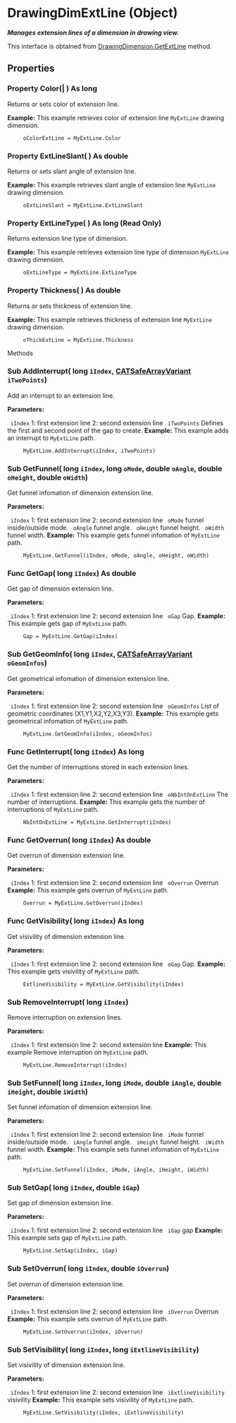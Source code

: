 # DrawingDimExtLine (Object)

**_Manages extension lines of a dimension in drawing view._**

This interface is obtained from [DrawingDimension.GetExtLine](../DraftingInterfaces/interface_DrawingDimension_55138.htm#GetExtLine) method.

## Properties

### Property **Color**(| ) As long

   Returns or sets color of extension line.

**Example:**      This example retrieves color of extension line `MyExtLine` drawing dimension.

```VBScript
     oColorExtLine = MyExtLine.Color

```

### Property **ExtLineSlant**( ) As double

   Returns or sets slant angle of extension line.

**Example:**      This example retrieves slant angle of extension line `MyExtLine` drawing dimension.

```VBScript
     oExtLineSlant = MyExtLine.ExtLineSlant

```

### Property **ExtLineType**( ) As long (Read Only)

   Returns extension line type of dimension.

**Example:**      This example retrieves extension line type of dimension `MyExtLine` drawing dimension.

```VBScript
     oExtLineType = MyExtLine.ExtLineType

```

### Property **Thickness**( ) As double

   Returns or sets thickness of extension line.

**Example:**      This example retrieves thickness of extension line `MyExtLine` drawing dimension.

```VBScript
     oThickExtLine = MyExtLine.Thickness

```

Methods

### Sub **AddInterrupt**( long  `iIndex`,  [CATSafeArrayVariant](../System/typedef_CATSafeArrayVariant_73843.md)  `iTwoPoints`)

   Add an interrupt to an extension line.

**Parameters:**

` iIndex`      1: first extension line 2: second extension line
` iTwoPoints`      Defines the first and second point of the gap to create.  **Example:**      This example adds an interrupt to `MyExtLine` path.

```VBScript
     MyExtLine.AddInterrupt(iIndex, iTwoPoints)

```

### Sub **GetFunnel**( long  `iIndex`,  long  `oMode`,  double  `oAngle`,  double  `oHeight`,  double  `oWidth`)

   Get funnel infomation of dimension extension line.

**Parameters:**

` iIndex`      1: first extension line 2: second extension line
` oMode`      funnel inside/outside mode.
` oAngle`      funnel angle.
` oHeight`      funnel height.
` oWidth`      funnel width.  **Example:**      This example gets funnel infomation of `MyExtLine` path.

```VBScript
     MyExtLine.GetFunnel(iIndex, oMode, oAngle, oHeight, oWidth)

```

### Func **GetGap**( long  `iIndex`) As double

   Get gap of dimension extension line.

**Parameters:**

` iIndex`      1: first extension line 2: second extension line
` oGap`      Gap.  **Example:**      This example gets gap of `MyExtLine` path.

```VBScript
     Gap = MyExtLine.GetGap(iIndex)

```

### Sub **GetGeomInfo**( long  `iIndex`,  [CATSafeArrayVariant](../System/typedef_CATSafeArrayVariant_73843.md)  `oGeomInfos`)

   Get geometrical infomation of dimension extension line.

**Parameters:**

` iIndex`      1: first extension line 2: second extension line
` oGeomInfos`      List of geometric coordinates (X1,Y1,X2,Y2,X3,Y3).  **Example:**      This example gets geometrical infomation of `MyExtLine` path.

```VBScript
     MyExtLine.GetGeomInfo(iIndex, oGeomInfos)

```

### Func **GetInterrupt**( long  `iIndex`) As long

   Get the number of interruptions stored in each extension lines.

**Parameters:**

` iIndex`      1: first extension line 2: second extension line
` oNbIntOnExtLine`      The number of interruptions.  **Example:**      This example gets the number of interruptions of `MyExtLine` path.

```VBScript
     NbIntOnExtLine = MyExtLine.GetInterrupt(iIndex)

```

### Func **GetOverrun**( long  `iIndex`) As double

   Get overrun of dimension extension line.

**Parameters:**

` iIndex`      1: first extension line 2: second extension line
` oOverrun`      Overrun  **Example:**      This example gets overrun of `MyExtLine` path.

```VBScript
     Overrun = MyExtLine.GetOverrun(iIndex)

```

### Func **GetVisibility**( long  `iIndex`) As long

   Get visivility of dimension extension line.

**Parameters:**

` iIndex`      1: first extension line 2: second extension line
` oGap`      Gap.  **Example:**      This example gets visivility of `MyExtLine` path.

```VBScript
     ExtlineVisibility = MyExtLine.GetVisibility(iIndex)

```

### Sub **RemoveInterrupt**( long  `iIndex`)

   Remove interruption on extension lines.

**Parameters:**

` iIndex`      1: first extension line 2: second extension line  **Example:**      This example Remove interruption on `MyExtLine` path.

```VBScript
     MyExtLine.RemoveInterrupt(iIndex)

```

### Sub **SetFunnel**( long  `iIndex`,  long  `iMode`,  double  `iAngle`,  double  `iHeight`,  double  `iWidth`)

   Set funnel infomation of dimension extension line.

**Parameters:**

` iIndex`      1: first extension line 2: second extension line
` iMode`      funnel inside/outside mode.
` iAngle`      funnel angle.
` iHeight`      funnel height.
` iWidth`      funnel width.  **Example:**      This example sets funnel infomation of `MyExtLine` path.

```VBScript
     MyExtLine.SetFunnel(iIndex, iMode, iAngle, iHeight, iWidth)

```

### Sub **SetGap**( long  `iIndex`,  double  `iGap`)

   Set gap of dimension extension line.

**Parameters:**

` iIndex`      1: first extension line 2: second extension line
` iGap`      gap  **Example:**      This example sets gap of `MyExtLine` path.

```VBScript
     MyExtLine.SetGap(iIndex, iGap)

```

### Sub **SetOverrun**( long  `iIndex`,  double  `iOverrun`)

   Set overrun of dimension extension line.

**Parameters:**

` iIndex`      1: first extension line 2: second extension line
` iOverrun`      Overrun  **Example:**      This example sets overrun of `MyExtLine` path.

```VBScript
     MyExtLine.SetOverrun(iIndex, iOverrun)

```

### Sub **SetVisibility**( long  `iIndex`,  long  `iExtlineVisibility`)

   Set visivility of dimension extension line.

**Parameters:**

` iIndex`      1: first extension line 2: second extension line
` iExtlineVisibility`      visivility  **Example:**      This example sets visivility of `MyExtLine` path.

```VBScript
     MyExtLine.SetVisibility(iIndex, iExtlineVisibility)

```
